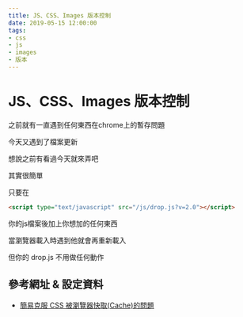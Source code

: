 ```yaml
---
title: JS、CSS、Images 版本控制
date: 2019-05-15 12:00:00
tags:
- css
- js
- images
- 版本
---
```


# JS、CSS、Images 版本控制

之前就有一直遇到任何東西在chrome上的暫存問題

今天又遇到了檔案更新

想說之前有看過今天就來弄吧

其實很簡單

只要在

```html
<script type="text/javascript" src="/js/drop.js?v=2.0"></script>
```

你的js檔案後加上你想加的任何東西

當瀏覽器載入時遇到他就會再重新載入

但你的 drop.js 不用做任何動作

## 參考網址 & 設定資料

- [簡易克服 CSS 被瀏覽器快取(Cache)的問題](https://blog.miniasp.com/post/2008/02/03/Avoid-browser-cache-problem-on-css-or-javascript-file "The Will Will Web")
